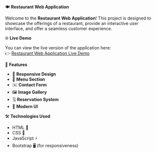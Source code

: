 🍽️ **Restaurant Web Application**

Welcome to the **Restaurant Web Application**! This project is designed to showcase the offerings of a restaurant, provide an interactive user interface, and offer a seamless customer experience.

🌐 **Live Demo**

You can view the live version of the application here:  
👉 [Restaurant Web Application Live Demo](https://varshaa-118.github.io/Restaurant/)

🚀 **Features**

- 📱 **Responsive Design**
- 🍴 **Menu Section**
- ✉️ **Contact Form**
- 🖼️ **Image Gallery**
- 🗓️ **Reservation System**
- 🎨 **Modern UI**

🛠️ **Technologies Used**

- HTML 📝
- CSS 🎨
- JavaScript ⚡
- Bootstrap 🖥️ (for responsiveness)




